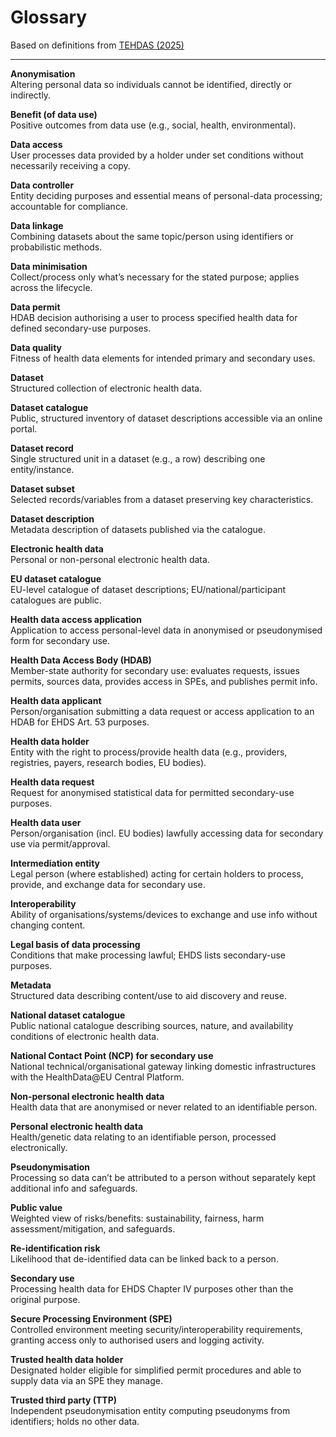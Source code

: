 
# Glossary

Based on definitions from [TEHDAS (2025)](https://tehdas.eu/public-consultations/)

---

**Anonymisation**  
Altering personal data so individuals cannot be identified, directly or indirectly.

**Benefit (of data use)**  
Positive outcomes from data use (e.g., social, health, environmental).

**Data access**  
User processes data provided by a holder under set conditions without necessarily receiving a copy.

**Data controller**  
Entity deciding purposes and essential means of personal-data processing; accountable for compliance.

**Data linkage**  
Combining datasets about the same topic/person using identifiers or probabilistic methods.

**Data minimisation**  
Collect/process only what’s necessary for the stated purpose; applies across the lifecycle.

**Data permit**  
HDAB decision authorising a user to process specified health data for defined secondary-use purposes.

**Data quality**  
Fitness of health data elements for intended primary and secondary uses.

**Dataset**  
Structured collection of electronic health data.

**Dataset catalogue**  
Public, structured inventory of dataset descriptions accessible via an online portal.

**Dataset record**  
Single structured unit in a dataset (e.g., a row) describing one entity/instance.

**Dataset subset**  
Selected records/variables from a dataset preserving key characteristics.

**Dataset description**  
Metadata description of datasets published via the catalogue.

**Electronic health data**  
Personal or non-personal electronic health data.

**EU dataset catalogue**  
EU-level catalogue of dataset descriptions; EU/national/participant catalogues are public.

**Health data access application**  
Application to access personal-level data in anonymised or pseudonymised form for secondary use.

**Health Data Access Body (HDAB)**  
Member-state authority for secondary use: evaluates requests, issues permits, sources data, provides access in SPEs, and publishes permit info.

**Health data applicant**  
Person/organisation submitting a data request or access application to an HDAB for EHDS Art. 53 purposes.

**Health data holder**  
Entity with the right to process/provide health data (e.g., providers, registries, payers, research bodies, EU bodies).

**Health data request**  
Request for anonymised statistical data for permitted secondary-use purposes.

**Health data user**  
Person/organisation (incl. EU bodies) lawfully accessing data for secondary use via permit/approval.

**Intermediation entity**  
Legal person (where established) acting for certain holders to process, provide, and exchange data for secondary use.

**Interoperability**  
Ability of organisations/systems/devices to exchange and use info without changing content.

**Legal basis of data processing**  
Conditions that make processing lawful; EHDS lists secondary-use purposes.

**Metadata**  
Structured data describing content/use to aid discovery and reuse.

**National dataset catalogue**  
Public national catalogue describing sources, nature, and availability conditions of electronic health data.

**National Contact Point (NCP) for secondary use**  
National technical/organisational gateway linking domestic infrastructures with the HealthData@EU Central Platform.

**Non-personal electronic health data**  
Health data that are anonymised or never related to an identifiable person.

**Personal electronic health data**  
Health/genetic data relating to an identifiable person, processed electronically.

**Pseudonymisation**  
Processing so data can’t be attributed to a person without separately kept additional info and safeguards.

**Public value**  
Weighted view of risks/benefits: sustainability, fairness, harm assessment/mitigation, and safeguards.

**Re-identification risk**  
Likelihood that de-identified data can be linked back to a person.

**Secondary use**  
Processing health data for EHDS Chapter IV purposes other than the original purpose.

**Secure Processing Environment (SPE)**  
Controlled environment meeting security/interoperability requirements, granting access only to authorised users and logging activity.

**Trusted health data holder**  
Designated holder eligible for simplified permit procedures and able to supply data via an SPE they manage.

**Trusted third party (TTP)**  
Independent pseudonymisation entity computing pseudonyms from identifiers; holds no other data.
